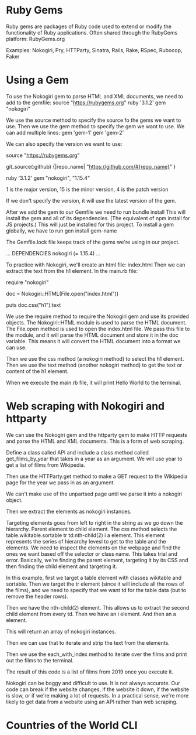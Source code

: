 # Ruby Gems
Ruby gems are packages of Ruby code used to extend or modify the functionality of Ruby applications.
Often shared through the RubyGems platform: RubyGems.org

Examples:
Nokogiri, Pry, HTTParty, Sinatra, Rails, Rake, RSpec, Rubocop, Faker

# Using a Gem
To use the Nokogiri gem to parse HTML and XML documents, we need to add to the gemfile:
source "https://rubygems.org"
ruby '3.1.2'
gem "nokogiri"

We use the source method to specify the source fo the gems we want to use.
Then we use the gem method to specify the gem we want to use.
We can add multiple lines:
gem 'gem-1'
gem 'gem-2'

We can also specify the version we want to use:

source "https://rubygems.org"

git_source(:github) {|repo_name| "https://github.com/#{repo_name}" }

ruby '3.1.2'
gem "nokogiri", "1.15.4"

1 is the major version, 15 is the minor version, 4 is the patch version

If we don't specify the version, it will use the latest version of the gem.

After we add the gem to our Gemfile we need to run
bundle install
This will install the gem and all of its dependencies. (The equivalent of npm install for JS projects.) This will just be installed for this project.
To install a gem globally, we have to run
gen install gem-name 

The Gemfile.lock file keeps track of the gems we're using in our project.

...
DEPENDENCIES
  nokogiri (= 1.15.4)
...

To practice with Nokogiri, we'll create an html file: index.html
Then we can extract the text from the h1 element.
In the main.rb file:

require "nokogiri"

doc = Nokogiri::HTML(File.open("index.html"))

puts doc.css("h1").text

We use the require method to require the Nokogiri gem and use its provided objects.
The Nokogiri::HTML module is used to parse the HTML document.
The File.open method is used to open the index.html file. We pass this file to the module, and it will parse the HTML document and store it in the doc variable. This means it will convert the HTML document into a format we can use. 

Then we use the css method (a nokogiri method) to select the h1 element.
Then we use the text method (another nokogiri method) to get the text or content of the h1 element.

When we execute the main.rb file, it will print Hello World to the terminal.


# Web scraping with Nokogiri and httparty
We can use the Nokogiri gem and the httparty gem to make HTTP requests and parse the HTML and XML documents. This is a form of web scraping.

Define a class called API and include a class method called get_films_by_year that takes in a year as an argument. We will use year to get a list of films from Wikipedia.

Then use the HTTParty.get method to make a GET request to the Wikipedia page for the year we pass in as an argument.

We can't make use of the unpartsed page until we parse it into a nokogiri object.

Then we extract the elements as nokogiri instances.

Targeting elements goes from left to right in the string as we go down the hierarchy. Parent element to child element.
The css method selects the table.wikitable.sortable tr td:nth-child(2) i a element.
This element represents the series of hierarchy levesl to get to the table and the elements. We need to inspect the elements on the webpage and find the ones we want based off the selector or class name. This takes trial and error. 
Basically, we're finding the parent element, targeting it by its CSS and then finding the child element and targeting it.

In this example, first we target a table element with classes wikitable and sortable.
Then we target the tr element (since it will include all the rows of the films), and we need to specify that we want td for the table data (but to remove the header rows).

Then we have the nth-child(2) element. This allows us to extract the second child element from every td. 
Then we have an i element.
And then an a element.

This will return an array of nokogiri instances. 

Then we can use that to iterate and strip the text from the elements.

Then we use the each_with_index method to iterate over the films and print out the films to the terminal. 

The result of this code is a list of films from 2019 once you execute it.


Nokogiri can be boggy and difficult to use. It is not always accurate. 
Our code can break if the website changes, if the website it down, if the website is slow, or if we're making a lot of requests. 
In a practical sense, we're more likely to get data from a website using an API rather than web scraping. 


# Countries of the World CLI
